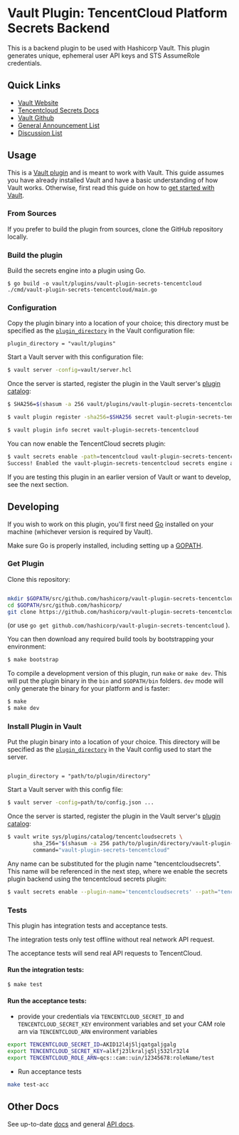 # Vault Plugin: TencentCloud Platform Secrets Backend
This is a backend plugin to be used with Hashicorp Vault. This plugin generates unique, ephemeral user API keys and STS AssumeRole credentials.

## Quick Links
- [Vault Website](https://www.vaultproject.io)
- [Tencentcloud Secrets Docs](https://github.com/tencentcloudstack/vault-plugin-secrets-tencentcloud/blob/master/docs/Tencent%20Cloud%20Secrets%20Engine.md)
- [Vault Github](https://www.github.com/hashicorp/vault)
- [General Announcement List](https://groups.google.com/forum/#!forum/hashicorp-announce)
- [Discussion List](https://groups.google.com/forum/#!forum/vault-tool)

## Usage

This is a [Vault plugin](https://www.vaultproject.io/docs/internals/plugins.html)
and is meant to work with Vault. This guide assumes you have already installed Vault
and have a basic understanding of how Vault works. Otherwise, first read this guide on
how to [get started with Vault](https://www.vaultproject.io/intro/getting-started/install.html).

### From Sources

If you prefer to build the plugin from sources, clone the GitHub repository locally.

### Build the plugin

Build the secrets engine into a plugin using Go.
```shell
$ go build -o vault/plugins/vault-plugin-secrets-tencentcloud ./cmd/vault-plugin-secrets-tencentcloud/main.go
```

### Configuration

Copy the plugin binary into a location of your choice; this directory must be specified as the [`plugin_directory`](https://www.vaultproject.io/docs/configuration#plugin_directory) in the Vault configuration file:

```hcl
plugin_directory = "vault/plugins"
```

Start a Vault server with this configuration file:

```sh
$ vault server -config=vault/server.hcl
```

Once the server is started, register the plugin in the Vault server's [plugin catalog](https://www.vaultproject.io/docs/internals/plugins#plugin-catalog):

```sh
$ SHA256=$(shasum -a 256 vault/plugins/vault-plugin-secrets-tencentcloud | cut -d ' ' -f1)

$ vault plugin register -sha256=$SHA256 secret vault-plugin-secrets-tencentcloud

$ vault plugin info secret vault-plugin-secrets-tencentcloud

```

You can now enable the TencentCloud secrets plugin:

```sh
$ vault secrets enable -path=tencentcloud vault-plugin-secrets-tencentcloud
Success! Enabled the vault-plugin-secrets-tencentcloud secrets engine at: tencentcloud/
```

If you are testing this plugin in an earlier version of Vault or
want to develop, see the next section.

## Developing

If you wish to work on this plugin, you'll first need [Go](https://www.golang.org)
installed on your machine (whichever version is required by Vault).

Make sure Go is properly installed, including setting up a [GOPATH](https://golang.org/doc/code.html#GOPATH).

### Get Plugin
Clone this repository:

```sh

mkdir $GOPATH/src/github.com/hashicorp/vault-plugin-secrets-tencentcloud`
cd $GOPATH/src/github.com/hashicorp/
git clone https://github.com/hashicorp/vault-plugin-secrets-tencentcloud.git

```

(or use `go get github.com/hashicorp/vault-plugin-secrets-tencentcloud` ).

You can then download any required build tools by bootstrapping your environment:

```sh
$ make bootstrap
```

To compile a development version of this plugin, run `make` or `make dev`.
This will put the plugin binary in the `bin` and `$GOPATH/bin` folders. `dev`
mode will only generate the binary for your platform and is faster:

```sh
$ make
$ make dev
```

### Install Plugin in Vault

Put the plugin binary into a location of your choice. This directory
will be specified as the [`plugin_directory`](https://www.vaultproject.io/docs/configuration/index.html#plugin_directory)
in the Vault config used to start the server.

```hcl

plugin_directory = "path/to/plugin/directory"

```

Start a Vault server with this config file:
```sh
$ vault server -config=path/to/config.json ...
```

Once the server is started, register the plugin in the Vault server's [plugin catalog](https://www.vaultproject.io/docs/internals/plugins.html#plugin-catalog):

```sh
$ vault write sys/plugins/catalog/tencentcloudsecrets \
        sha_256="$(shasum -a 256 path/to/plugin/directory/vault-plugin-secrets-tencentcloud | cut -d " " -f1)" \
        command="vault-plugin-secrets-tencentcloud"
```

Any name can be substituted for the plugin name "tencentcloudsecrets". This
name will be referenced in the next step, where we enable the secrets
plugin backend using the tencentcloud secrets plugin:

```sh
$ vault secrets enable --plugin-name='tencentcloudsecrets' --path="tencentcloud" plugin
```

### Tests

This plugin has integration tests and acceptance tests.

The integration tests only test offline without real network API request.

The acceptance tests will send real API requests to TencentCloud.

#### Run the integration tests:

```sh
$ make test
```

#### Run the acceptance tests:

- provide your credentials via `TENCENTCLOUD_SECRET_ID` and `TENCENTCLOUD_SECRET_KEY` environment variables
  and set your CAM role arn via `TENCENTCLOUD_ARN` environment variables

```sh
export TENCENTCLOUD_SECRET_ID=AKID12l4j5ljqatgaljgalg
export TENCENTCLOUD_SECRET_KEY=alkfj23lkraljq5lj532lr32l4
export TENCENTCLOUD_ROLE_ARN=qcs::cam::uin/12345678:roleName/test
```

- Run acceptance tests

```sh
make test-acc 
```

## Other Docs

See up-to-date [docs](https://github.com/tencentcloudstack/vault-plugin-secrets-tencentcloud/blob/master/docs/Tencent%20Cloud%20Secrets%20Engine.md)
and general [API docs](https://github.com/tencentcloudstack/vault-plugin-secrets-tencentcloud/blob/master/docs/Tencent%20%20Cloud%20Secrets%20Engine%20(API).md).